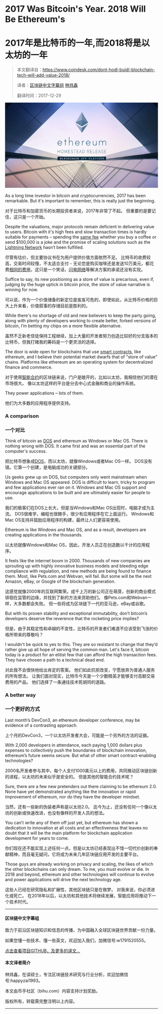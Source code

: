 # 2017 Was Bitcoin's Year. 2018 Will Be Ethereum's
# 2017年是比特币的一年,而2018将是以太坊的一年


> 本文翻译自：https://www.coindesk.com/dont-hodl-buidl-blockchain-tech-will-add-value-2018/
> 
> 译者：[区块链中文字幕组](https://github.com/BlockchainTranslator/EOS) [林炜鑫](https://github.com/weixin1993)
> 
> 翻译时间：2017-12-29

![](pics/timg.jpg)

As a long time investor in bitcoin and cryptocurrencies, 2017 has been remarkable. But it's important to remember, this is really just the beginning.

对于比特币和加密货币的长期投资者来说，2017年非常了不起。 但重要的是要记住，这只是一个开始。

Despite the valuations, major protocols remain deficient in delivering value to users. Bitcoin with it's high fees and slow transaction times is hardly suitable for payments – spending the [same fee](https://www.coindesk.com/bought-first-bitcoin-ether-now-brace-fees/) whether you buy a coffee or send $100,000 is a joke and the promise of scaling solutions such as the [Lightning Network](https://www.coindesk.com/lightning-bitcoin-scaling-tech-really-know/) hasn’t been fulfilled.

尽管有估价，但主要协议书在为用户提供价值方面依然不足。 比特币的收费较高，交易时间较慢，不太适合支付 - 无论您是购买咖啡还是发送10万美元，都花费[相同的费用](https://www.coindesk.com/bought-first-bitcoin-ether-now-brace-fees/)，这只是一个笑话，[闪电网络](https://www.coindesk.com/lightning-bitcoin-scaling-tech-really-know/)等解决方案的承诺还没有实现。

Suffice to say, its new positioning as a store of value is precarious, even if, judging by the huge uptick in bitcoin price, the store of value narrative is winning for now.

可以说，作为一个价值储备的新定位是岌岌可危的，即使如此，从比特币价格的巨大上升来看，价值叙事的存储目前是胜利的。

While there's no shortage of old and new believers to keep the party going, along with plenty of developers working to create better, forked versions of bitcoin, I’m betting my chips on a more flexible alternative.

虽然不乏新老信徒保持工程继续，加上大量的开发者努力创造比较好的分支版本的比特币，但我打赌我的筹码是一个更灵活的选择。

The door is wide open for blockchains that use [smart contracts](https://www.coindesk.com/information/ethereum-smart-contracts-work/), like ethereum, and I believe their potential market dwarfs that of "store of value" chains. Platforms like ethereum are an operating system for decentralized finance and commerce.

对于使用[智能合约](https://www.coindesk.com/information/ethereum-smart-contracts-work/)的区块链来说，门户是敞开的，比如以太坊，我相信他们的潜在市场很大。 像以太坊这样的平台是分去中心式金融和商业的操作系统。

They power applications – lots of them.

他们为大多数的应用程序提供支持。

### A comparison
### 一个对比

Think of bitcoin as [DOS](https://en.wikipedia.org/wiki/DOS) and ethereum as Windows or Mac OS. There is nothing wrong with DOS. It came first and was an essential part of the computer's success.

把比特币想象成[DOS](https://en.wikipedia.org/wiki/DOS)，而以太坊，就像Windows或者Mac OS一样。 DOS没有错。它第一个创建，是电脑成功的关键部分。

Us geeks grew up on DOS, but computers only went mainstream when Windows and Mac OS appeared. DOS is difficult to learn, tricky to program and few applications ever ran on it. Windows and Mac OS support and encourage applications to be built and are ultimately easier for people to use.

我们的极客们在DOS上长大，但是当Windows和Mac OS出现时，电脑才成为主流。 DOS很难学，编程也很棘手，很少有应用程序在它上面运行。 Windows和Mac OS支持并鼓励应用程序的构建，最终让人们更容易使用。

Ethereum is like Windows and Mac OS, and as a result, developers are creating applications in the thousands.

以太坊就像Windows和Mac OS，因此，开发人员正在创造数以千计的应用程序。

It feels like the internet boom in 2000. Thousands of new companies are sprouting up with highly innovative business models and bleeding edge compliance with regulation, and new methods are being found to finance them. Most, like Pets.com and Webvan, will fail. But some will be the next Amazon, eBay, or Google of the blockchain generation.

这感觉就像2000年的互联网繁荣。成千上万的新公司正在萌芽，创新的商业模式徘徊在监管的边缘，并找到了新的方法来资助他们。 像Pets.com和Webvan一样，大多数都会失败。 但一些将成为区块链下一代的亚马逊，eBay或谷歌。

But with its proven stability and exceptional immutability, don’t bitcoin’s developers deserve the reverence that the rocketing price implies?

但是，由于其稳定性和卓越的不变性，比特币的开发者们难道不应该受到飞涨的价格所带来的尊敬吗？

I wouldn't be quick to yes to this. They are so resistant to change that they’d rather give up all hope of serving the common man. Let's face it, bitcoin today is a product for an elitist few that can afford the high transaction fees. They have chosen a path to a technical dead end.

对此我不会很快地给出肯定的答案。 他们如此抗拒改变，宁愿放弃为普通人服务的所有想法。 让我们面对现实，比特币今天是一个少数精英才能够支付高额交易费用的产品。 他们选择了一条通往技术死胡同的道路。

### A better way
### 一个更好的方式

Last month’s DevCon3, an ethereum developer conference, may be evidence of a contrasting approach.

上个月的DevCon3，一个以太坊开发者大会，可能是一个另外的方法的证据。

With 2,000 developers in attendance, each paying 1,000 dollars plus expenses to collectively push the boundaries of blockchain innovation, ethereum’s future seems secure. But what of other smart contract-enabling technologies?

2000名开发者参与其中，每个人支付1000美元以上的费用，共同推动区块链创新的进程，以太坊的未来似乎是安全的。 但是其他的智能合约技术呢？

Sure, there are a few new pretenders out there claiming to be ethereum 2.0. None have yet demonstrated anything like the innovation or rapid improvement of ethereum, nor do they have the developer mindset.

当然，还有一些新的伪装者声称是以太坊2.0。 迄今为止，还没有任何一个像以太坊的创新或快速改进，也没有像样的开发人员的想法。

You can’t write any of them off just yet, but ethereum has shown a dedication to innovation at all costs and an effectiveness that leaves no doubt that it will be the main platform for blockchain application development for years to come.

你们现在还不能实现上述任何一点，但是以太坊已经表现出不惜一切代价创新的奉献精神，而且毫无疑问，它将成为未来几年区块链应用开发的主要平台。

Those guys are already working on privacy and scaling, the likes of which the other blockchains can only dream. To me, you must evolve or die. In 2018 and beyond, ethereum and other technologies will continue to evolve and power applications will drive the next technology age.

这些人已经在研究隐私和扩展性，其他区块链只是在做梦。 对我来说，你必须进化或死亡。 在2018年以后，以太坊和其他技术将继续发展，智能应用将推动下一个技术时代。

----------------------------------------------------

#### 区块链中文字幕组

致力于前沿区块链知识和信息的传播，为中国融入全球区块链世界贡献一份力量。

如果您懂一些技术、懂一些英文，欢迎加入我们，加微信号:w1791520555。

[点击查看项目GITHUB，及更多的译文...](https://github.com/BlockchainTranslator/EOS)

#### 本文译者简介

林炜鑫，在读硕士，专注区块链技术研究与行业分析，欢迎加微信号:happyzai1993。

本文由币乎社区（bihu.com）内容支持计划奖励。

版权所有，转载需完整注明以上内容。

----------------------------------------------------




